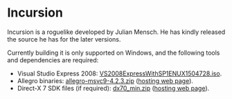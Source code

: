 Incursion
=========

Incursion is a roguelike developed by Julian Mensch.  He has kindly
released the source he has for the later versions.

Currently building it is only supported on Windows, and the following
tools and dependencies are required:

  * Visual Studio Express 2008: [VS2008ExpressWithSP1ENUX1504728.iso](http://download.microsoft.com/download/E/8/E/E8EEB394-7F42-4963-A2D8-29559B738298/VS2008ExpressWithSP1ENUX1504728.iso).
  * Allegro binaries: [allegro-msvc9-4.2.3.zip](http://cdn.allegro.cc/file/library/allegro-4.2.3/allegro-msvc9-4.2.3.zip) ([hosting web page](https://www.allegro.cc/files/?v=4.2)).
  * Direct-X 7 SDK files (if required): [dx70_min.zip](http://alleg.sourceforge.net/files/dx70_min.zip) ([hosting web page](http://alleg.sourceforge.net/wip.html)).

